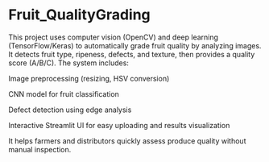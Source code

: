 # Fruit_QualityGrading

This project uses computer vision (OpenCV) and deep learning (TensorFlow/Keras) to automatically grade fruit quality by analyzing images. It detects fruit type, ripeness, defects, and texture, then provides a quality score (A/B/C). The system includes:

Image preprocessing (resizing, HSV conversion)

CNN model for fruit classification

Defect detection using edge analysis

Interactive Streamlit UI for easy uploading and results visualization

It helps farmers and distributors quickly assess produce quality without manual inspection.
